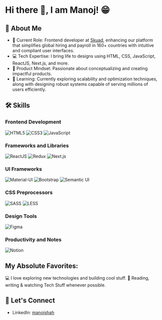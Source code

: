 # Hi there 👋, I am Manoj! 😁

## 🚀 About Me

- 🔭 Current Role: Frontend developer at [Skuad](https://www.skuad.io/), enhancing our platform that simplifies global hiring and payroll in 160+ countries with intuitive and compliant user interfaces.
- 💻 Tech Expertise: I bring life to designs using HTML, CSS, JavaScript, ReactJS, Next.js, and more.
- 📐 Product Mindset: Passionate about conceptualizing and creating impactful products.
- 🌱 Learning: Currently exploring scalability and optimization techniques, along with designing robust systems capable of serving millions of users efficiently.

## 🛠️ Skills

### Frontend Development

![HTML5](https://img.shields.io/badge/-HTML5-E34F26?style=flat&logo=html5&logoColor=white)
![CSS3](https://img.shields.io/badge/-CSS3-1572B6?style=flat&logo=css3&logoColor=white)
![JavaScript](https://img.shields.io/badge/-JavaScript-F7DF1E?style=flat&logo=javascript&logoColor=black)

### Frameworks and Libraries

![ReactJS](https://img.shields.io/badge/-ReactJS-61DAFB?style=flat&logo=react&logoColor=black)
![Redux](https://img.shields.io/badge/-Redux-764ABC?style=flat&logo=redux&logoColor=white)
![Next.js](https://img.shields.io/badge/-Next.js-000000?style=flat&logo=next.js&logoColor=white)

### UI Frameworks

![Material-UI](https://img.shields.io/badge/-Material--UI-0081CB?style=flat&logo=mui&logoColor=white)
![Bootstrap](https://img.shields.io/badge/-Bootstrap-7952B3?style=flat&logo=bootstrap&logoColor=white)
![Semantic UI](https://img.shields.io/badge/-Semantic%20UI-35BDB2?style=flat&logo=semantic-ui-react&logoColor=white)

### CSS Preprocessors

![SASS](https://img.shields.io/badge/-SASS-CC6699?style=flat&logo=sass&logoColor=white)
![LESS](https://img.shields.io/badge/-LESS-1D365D?style=flat&logo=less&logoColor=white)

### Design Tools

![Figma](https://img.shields.io/badge/-Figma-F24E1E?style=flat&logo=figma&logoColor=white)

### Productivity and Notes

![Notion](https://img.shields.io/badge/-Notion-000000?style=flat&logo=notion&logoColor=white)

## My Absolute Favorites:

💻   I love exploring new technologies and building cool stuff.
📰   Reading, writing & watching Tech Stuff whenever possible.

## 🤝 Let's Connect

- LinkedIn: [manojshah](https://www.linkedin.com/in/manoj-shah-608405144/)

<!--
**manojknp13/manojknp13** is a ✨ _special_ ✨ repository because its `README.md` (this file) appears on your GitHub profile.

Here are some ideas to get you started:

- 🔭 I’m currently working on ...
- 🌱 I’m currently learning ...
- 👯 I’m looking to collaborate on ...
- 🤔 I’m looking for help with ...
- 💬 Ask me about ...
- 📫 How to reach me: ...
- 😄 Pronouns: ...
- ⚡ Fun fact: ...
-->
